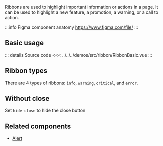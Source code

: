 Ribbons are used to highlight important information or actions in a page.
It can be used to highlight a new feature, a promotion, a warning, or a call to action.

:::info Figma component anatomy
https://www.figma.com/file/
:::

## Basic usage

<RibbonBasic />

::: details Source code
<<< ../../../demos/src/ribbon/RibbonBasic.vue
:::

## Ribbon types

There are 4 types of ribbons: `info`, `warning`, `critical`, and `error`.

<RibbonTypes />

## Without close

Set `hide-close` to hide the close button

<RibbonWithoutClose />

## Related components

- [Alert](/components/alert/alert.doc)
